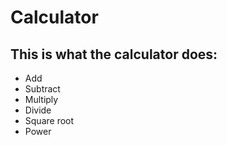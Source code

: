 # Calculator

## This is what the calculator does:

* Add
* Subtract
* Multiply
* Divide
* Square root
* Power


